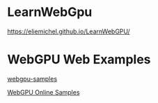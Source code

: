 # LearnWebGpu

https://eliemichel.github.io/LearnWebGPU/

# WebGPU Web Examples
[webgpu-samples](https://github.com/webgpu/webgpu-samples)

[WebGPU Online Samples](https://webgpu.github.io/webgpu-samples/)